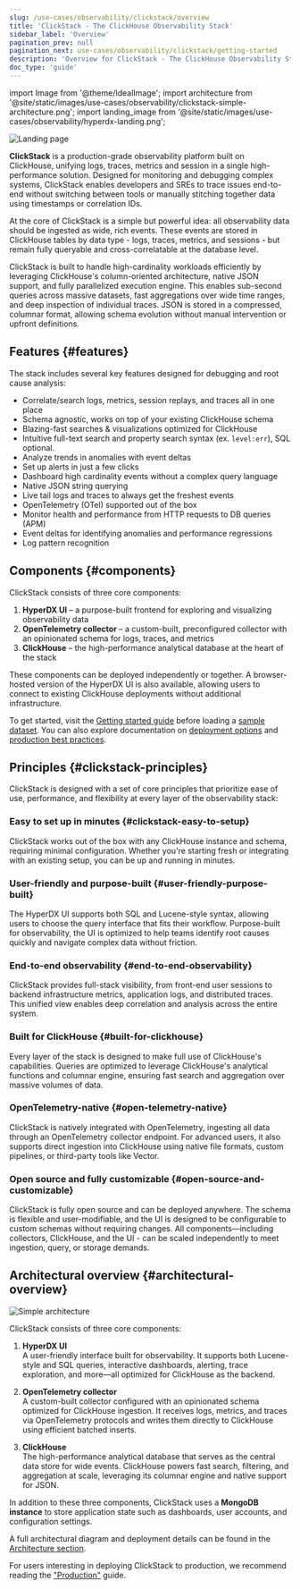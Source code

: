 ```yaml
---
slug: /use-cases/observability/clickstack/overview
title: 'ClickStack - The ClickHouse Observability Stack'
sidebar_label: 'Overview'
pagination_prev: null
pagination_next: use-cases/observability/clickstack/getting-started
description: 'Overview for ClickStack - The ClickHouse Observability Stack'
doc_type: 'guide'
---
```


import Image from '@theme/IdealImage';
import architecture from '@site/static/images/use-cases/observability/clickstack-simple-architecture.png';
import landing_image from '@site/static/images/use-cases/observability/hyperdx-landing.png';

<Image img={landing_image} alt="Landing page" size="lg"/>

**ClickStack** is a production-grade observability platform built on ClickHouse, unifying logs, traces, metrics and session in a single high-performance solution. Designed for monitoring and debugging complex systems, ClickStack enables developers and SREs to trace issues end-to-end without switching between tools or manually stitching together data using timestamps or correlation IDs.

At the core of ClickStack is a simple but powerful idea: all observability data should be ingested as wide, rich events. These events are stored in ClickHouse tables by data type - logs, traces, metrics, and sessions - but remain fully queryable and cross-correlatable at the database level.

ClickStack is built to handle high-cardinality workloads efficiently by leveraging ClickHouse's column-oriented architecture, native JSON support, and fully parallelized execution engine. This enables sub-second queries across massive datasets, fast aggregations over wide time ranges, and deep inspection of individual traces. JSON is stored in a compressed, columnar format, allowing schema evolution without manual intervention or upfront definitions.

## Features {#features}

The stack includes several key features designed for debugging and root cause analysis:

- Correlate/search logs, metrics, session replays, and traces all in one place
- Schema agnostic, works on top of your existing ClickHouse schema
- Blazing-fast searches & visualizations optimized for ClickHouse
- Intuitive full-text search and property search syntax (ex. `level:err`), SQL optional.
- Analyze trends in anomalies with event deltas
- Set up alerts in just a few clicks
- Dashboard high cardinality events without a complex query language
- Native JSON string querying
- Live tail logs and traces to always get the freshest events
- OpenTelemetry (OTel) supported out of the box
- Monitor health and performance from HTTP requests to DB queries (APM)
- Event deltas for identifying anomalies and performance regressions
- Log pattern recognition

## Components {#components}

ClickStack consists of three core components:

1. **HyperDX UI** – a purpose-built frontend for exploring and visualizing observability data
2. **OpenTelemetry collector** – a custom-built, preconfigured collector with an opinionated schema for logs, traces, and metrics
3. **ClickHouse** – the high-performance analytical database at the heart of the stack

These components can be deployed independently or together. A browser-hosted version of the HyperDX UI is also available, allowing users to connect to existing ClickHouse deployments without additional infrastructure.

To get started, visit the [Getting started guide](/use-cases/observability/clickstack/getting-started) before loading a [sample dataset](/use-cases/observability/clickstack/sample-datasets). You can also explore documentation on [deployment options](/use-cases/observability/clickstack/deployment) and [production best practices](/use-cases/observability/clickstack/production).

## Principles {#clickstack-principles}

ClickStack is designed with a set of core principles that prioritize ease of use, performance, and flexibility at every layer of the observability stack:

### Easy to set up in minutes {#clickstack-easy-to-setup}

ClickStack works out of the box with any ClickHouse instance and schema, requiring minimal configuration. Whether you're starting fresh or integrating with an existing setup, you can be up and running in minutes.

### User-friendly and purpose-built {#user-friendly-purpose-built}

The HyperDX UI supports both SQL and Lucene-style syntax, allowing users to choose the query interface that fits their workflow. Purpose-built for observability, the UI is optimized to help teams identify root causes quickly and navigate complex data without friction.

### End-to-end observability {#end-to-end-observability}

ClickStack provides full-stack visibility, from front-end user sessions to backend infrastructure metrics, application logs, and distributed traces. This unified view enables deep correlation and analysis across the entire system.

### Built for ClickHouse {#built-for-clickhouse}

Every layer of the stack is designed to make full use of ClickHouse's capabilities. Queries are optimized to leverage ClickHouse's analytical functions and columnar engine, ensuring fast search and aggregation over massive volumes of data.

### OpenTelemetry-native {#open-telemetry-native}

ClickStack is natively integrated with OpenTelemetry, ingesting all data through an OpenTelemetry collector endpoint. For advanced users, it also supports direct ingestion into ClickHouse using native file formats, custom pipelines, or third-party tools like Vector.

### Open source and fully customizable {#open-source-and-customizable}

ClickStack is fully open source and can be deployed anywhere. The schema is flexible and user-modifiable, and the UI is designed to be configurable to custom schemas without requiring changes. All components—including collectors, ClickHouse, and the UI - can be scaled independently to meet ingestion, query, or storage demands.

## Architectural overview {#architectural-overview}

<Image img={architecture} alt="Simple architecture" size="lg"/>

ClickStack consists of three core components:

1. **HyperDX UI**  
   A user-friendly interface built for observability. It supports both Lucene-style and SQL queries, interactive dashboards, alerting, trace exploration, and more—all optimized for ClickHouse as the backend.

2. **OpenTelemetry collector**  
   A custom-built collector configured with an opinionated schema optimized for ClickHouse ingestion. It receives logs, metrics, and traces via OpenTelemetry protocols and writes them directly to ClickHouse using efficient batched inserts.

3. **ClickHouse**  
   The high-performance analytical database that serves as the central data store for wide events. ClickHouse powers fast search, filtering, and aggregation at scale, leveraging its columnar engine and native support for JSON.

In addition to these three components, ClickStack uses a **MongoDB instance** to store application state such as dashboards, user accounts, and configuration settings.

A full architectural diagram and deployment details can be found in the [Architecture section](/use-cases/observability/clickstack/architecture).

For users interesting in deploying ClickStack to production, we recommend reading the ["Production"](/use-cases/observability/clickstack/production) guide.
